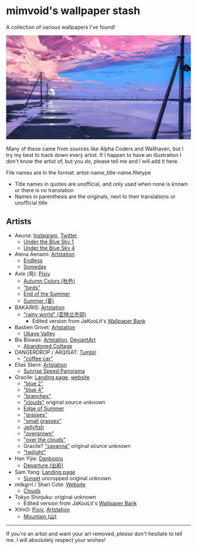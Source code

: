 # mimvoid's wallpaper stash
A collection of various wallpapers I've found!

![alena-aenami_endless](wallpapers/alena-aenami_endless.jpg)

Many of these came from sources like Alpha Coders and Wallhaven, but I try my best to track down every artist. If I happen to have an illustration I don't know the artist of, but you do, please tell me and I will add it here.

File names are in the format: artist-name_title-name.filetype
- Title names in quotes are unofficial, and only used when none is known or there is no translation
- Names in parenthesis are the originals, next to their translations or unofficial title

## Artists
- Aeuna: [Instagram](https://www.instagram.com/aeuna._/), [Twitter](https://x.com/byAeuna)
  - [Under the Blue Sky 1](https://x.com/byAeuna/status/1667749176443289600/photo/1)
  - [Under the Blue Sky 4](https://x.com/byAeuna/status/1667749176443289600/photo/4)
- Alena Aenami: [Artstation](https://www.artstation.com/aenamiart)
  - [Endless](https://www.artstation.com/artwork/4bX4eY)
  - [Someday](https://www.artstation.com/artwork/Ya4WAb)
- Axle (鳥): [Pixiv](https://www.pixiv.net/en/users/8236670)
  - [Autumn Colors (秋色)](https://www.pixiv.net/en/artworks/71328482)
  - ["birds"](https://www.pixiv.net/en/artworks/97618640)
  - [End of the Summer](https://www.pixiv.net/en/artworks/70458152)
  - [Summer (夏)](https://www.pixiv.net/en/artworks/70142035)
- BAKAIRIS: [Artstation](https://www.artstation.com/bakairis)
  - ["rainy world" (亚特兰市郊)](https://www.artstation.com/artwork/YK8DNq)
    - Edited version from JaKooLit's [Wallpaper Bank](https://github.com/JaKooLit/Wallpaper-Bank)
- Bastien Grivet: [Artstation](https://www.artstation.com/grivetart)
  - [Ubaye Valley](https://www.artstation.com/artwork/3WdYo)
- Bis Biswas: [Artstation](https://www.artstation.com/imbis), [DeviantArt](https://www.deviantart.com/bisbiswas)
  - [Abandoned Cottage](https://www.deviantart.com/bisbiswas/art/Abandoned-Cottage-949858161)
- DANGERDROP / ARQISAT: [Tumblr](https://dangerdrop.tumblr.com/)
  - ["coffee ](https://dangerdrop.tumblr.com/post/140761882420/u620) [car"](https://www.pixiv.net/en/artworks/55725854)
- Elias Stern: [Artstation](https://www.artstation.com/elias_stern)
  - [Sunrise Speed Panorama](https://www.artstation.com/artwork/5DmxW)
- Gracile: [Landing page](https://lit.link/en/gracilejp), [website](https://www.gracile.jp)
  - ["blue 2"](https://x.com/gracile_jp/status/1352278374903779329/photo/2)
  - ["blue 4"](https://x.com/gracile_jp/status/1352278374903779329/photo/4)
  - ["branches"](https://x.com/gracile_jp/status/1389577498862620673/photo/2)
  - ["clouds"](https://wallhaven.cc/w/e7d368) original source unknown
  - [Edge of Summer](https://x.com/gracile_jp/status/1168895118784507910/photo/2)
  - ["grasses"](https://x.com/gracile_jp/status/1707043713552368033/photo/1)
  - ["small grasses"](https://x.com/gracile_jp/status/1411382155498770433/photo/4)
  - [Jellyfish](https://x.com/gracile_jp/status/1497202048840118277/photo/1)
  - ["overgrown"](https://x.com/gracile_jp/status/1356610926397558785/photo/3)
  - ["over the clouds"](https://x.com/gracile_jp/status/1406328138607456258/photo/2)
  - Gracile? ["savanna"](https://wallhaven.cc/w/ex2dol) original source unknown
  - ["twilight"](https://x.com/gracile_jp/status/1789598350595293328)
- Han Yijie: [Danbooru](https://danbooru.donmai.us/posts?tags=han_yijie)
  - [Departure (出航)](https://danbooru.donmai.us/posts/1847025?q=han_yijie)
- Sam Yang: [Landing page](https://linktr.ee/samdoesarts)
  - [Sunset](https://x.com/samdoesarts/status/1696555428228874444) uncropped original unknown
- milkgrrl / Shari Coté: [Website](https://www.milkgrrl.com/home)
  - [Clouds](https://www.milkgrrl.com/portfolio?pgid=jja9jy5o-49abe1d5-7966-40a7-a66d-a163695ce767)
- Tokyo Shinjuku: original unknown
  - Edited version from JaKooLit's [Wallpaper Bank](https://github.com/JaKooLit/Wallpaper-Bank)
- XilmO: [Pixiv](https://www.pixiv.net/en/users/19389056), [Artstation](https://www.artstation.com/yhl)
  - [Mountain (山)](https://www.pixiv.net/en/artworks/106047489)

***
If you're an artist and want your art removed, *please* don't hesitate to tell me. I will absolutely respect your wishes!
